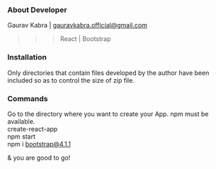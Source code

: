 ### About Developer
Gaurav Kabra | gauravkabra.official@gmail.com

>>> React | Bootstrap

### Installation
Only directories that contain files developed by the author have been included so as to control the size of zip file.

### Commands
Go to the directory where you want to create your App. npm must be available.
<br/>
create-react-app <app-name>
<br/>
npm start
<br/>
npm i bootstrap@4.1.1
<br/>

& you are good to go!
